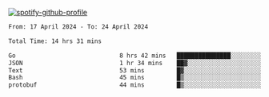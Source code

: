 [![spotify-github-profile](https://spotify-github-profile.vercel.app/api/view?uid=313pysyt3uxkjdidtiuvzf7nrnnu&cover_image=true&theme=natemoo-re&show_offline=false&background_color=121212&interchange=false&bar_color=53b14f&bar_color_cover=false)](https://spotify-github-profile.vercel.app/api/view?uid=313pysyt3uxkjdidtiuvzf7nrnnu&redirect=true)

<!--START_SECTION:waka-->

```txt
From: 17 April 2024 - To: 24 April 2024

Total Time: 14 hrs 31 mins

Go                             8 hrs 42 mins   ███████████████░░░░░░░░░░   59.93 %
JSON                           1 hr 34 mins    ██▓░░░░░░░░░░░░░░░░░░░░░░   10.88 %
Text                           53 mins         █▓░░░░░░░░░░░░░░░░░░░░░░░   06.09 %
Bash                           45 mins         █▒░░░░░░░░░░░░░░░░░░░░░░░   05.17 %
protobuf                       44 mins         █▒░░░░░░░░░░░░░░░░░░░░░░░   05.12 %
```

<!--END_SECTION:waka-->